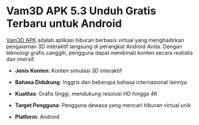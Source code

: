 ﻿# Vam3D APK 5.3 Unduh Gratis Terbaru untuk Android
[Vam3D APK](https://apkeira.com/vam3d/) adalah aplikasi hiburan berbasis virtual yang menghadirkan pengalaman 3D interaktif langsung di perangkat Android Anda. Dengan teknologi grafis canggih, pengguna dapat menikmati konten secara realistis dan imersif.

-   **Jenis Konten**: Konten simulasi 3D interaktif
    
-   **Bahasa Didukung**: Inggris dan beberapa bahasa internasional lainnya
    
-   **Kualitas**: Grafis tinggi, mendukung resolusi HD hingga 4K
    
-   **Target Pengguna**: Pengguna dewasa yang mencari hiburan virtual unik
    
-   **Platform**: Android
